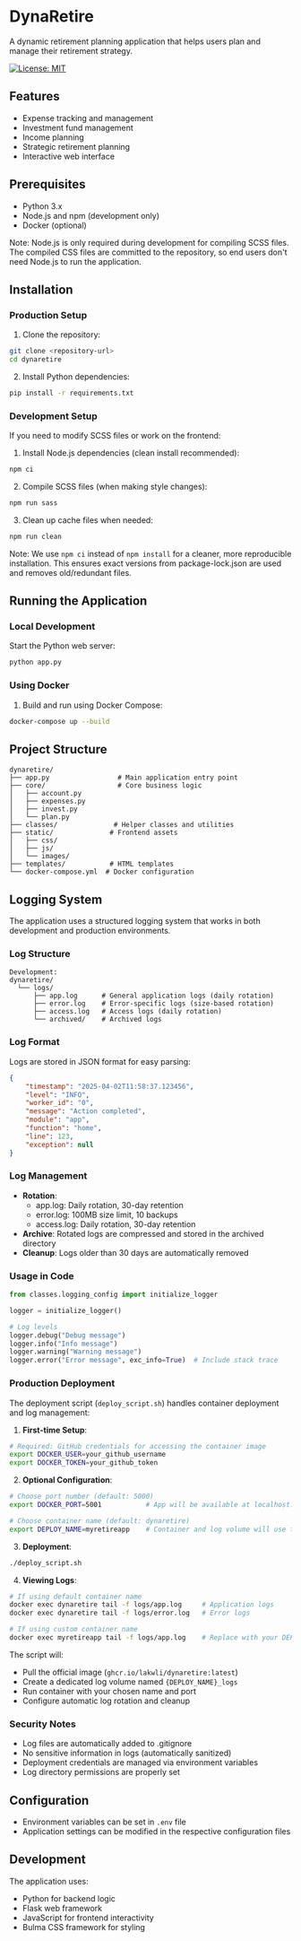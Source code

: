 # DynaRetire

A dynamic retirement planning application that helps users plan and manage their retirement strategy.

[![License: MIT](https://img.shields.io/badge/License-MIT-yellow.svg)](LICENSE)

## Features

- Expense tracking and management
- Investment fund management
- Income planning
- Strategic retirement planning
- Interactive web interface

## Prerequisites

- Python 3.x
- Node.js and npm (development only)
- Docker (optional)

Note: Node.js is only required during development for compiling SCSS files. The compiled CSS files are committed to the repository, so end users don't need Node.js to run the application.

## Installation

### Production Setup

1. Clone the repository:
```bash
git clone <repository-url>
cd dynaretire
```

2. Install Python dependencies:
```bash
pip install -r requirements.txt
```

### Development Setup

If you need to modify SCSS files or work on the frontend:

1. Install Node.js dependencies (clean install recommended):
```bash
npm ci
```

2. Compile SCSS files (when making style changes):
```bash
npm run sass
```

3. Clean up cache files when needed:
```bash
npm run clean
```

Note: We use `npm ci` instead of `npm install` for a cleaner, more reproducible installation. This ensures exact versions from package-lock.json are used and removes old/redundant files.

## Running the Application

### Local Development

Start the Python web server:
```bash
python app.py
```

### Using Docker

1. Build and run using Docker Compose:
```bash
docker-compose up --build
```

## Project Structure

```
dynaretire/
├── app.py                 # Main application entry point
├── core/                  # Core business logic
│   ├── account.py
│   ├── expenses.py
│   ├── invest.py
│   └── plan.py
├── classes/              # Helper classes and utilities
├── static/              # Frontend assets
│   ├── css/
│   ├── js/
│   └── images/
├── templates/           # HTML templates
└── docker-compose.yml  # Docker configuration
```

## Logging System

The application uses a structured logging system that works in both development and production environments.

### Log Structure

```
Development:
dynaretire/
  └── logs/
      ├── app.log      # General application logs (daily rotation)
      ├── error.log    # Error-specific logs (size-based rotation)
      ├── access.log   # Access logs (daily rotation)
      └── archived/    # Archived logs
```

### Log Format

Logs are stored in JSON format for easy parsing:
```json
{
    "timestamp": "2025-04-02T11:58:37.123456",
    "level": "INFO",
    "worker_id": "0",
    "message": "Action completed",
    "module": "app",
    "function": "home",
    "line": 123,
    "exception": null
}
```

### Log Management

- **Rotation**:
  - app.log: Daily rotation, 30-day retention
  - error.log: 100MB size limit, 10 backups
  - access.log: Daily rotation, 30-day retention
- **Archive**: Rotated logs are compressed and stored in the archived directory
- **Cleanup**: Logs older than 30 days are automatically removed

### Usage in Code

```python
from classes.logging_config import initialize_logger

logger = initialize_logger()

# Log levels
logger.debug("Debug message")
logger.info("Info message")
logger.warning("Warning message")
logger.error("Error message", exc_info=True)  # Include stack trace
```

### Production Deployment

The deployment script (`deploy_script.sh`) handles container deployment and log management:

1. **First-time Setup**:
```bash
# Required: GitHub credentials for accessing the container image
export DOCKER_USER=your_github_username
export DOCKER_TOKEN=your_github_token
```

2. **Optional Configuration**:
```bash
# Choose port number (default: 5000)
export DOCKER_PORT=5001           # App will be available at localhost:5001

# Choose container name (default: dynaretire)
export DEPLOY_NAME=myretireapp    # Container and log volume will use this name
```

3. **Deployment**:
```bash
./deploy_script.sh
```

4. **Viewing Logs**:
```bash
# If using default container name
docker exec dynaretire tail -f logs/app.log     # Application logs
docker exec dynaretire tail -f logs/error.log   # Error logs

# If using custom container name
docker exec myretireapp tail -f logs/app.log    # Replace with your DEPLOY_NAME
```

The script will:
- Pull the official image (`ghcr.io/lakwli/dynaretire:latest`)
- Create a dedicated log volume named `{DEPLOY_NAME}_logs`
- Run container with your chosen name and port
- Configure automatic log rotation and cleanup

### Security Notes

- Log files are automatically added to .gitignore
- No sensitive information in logs (automatically sanitized)
- Deployment credentials are managed via environment variables
- Log directory permissions are properly set

## Configuration

- Environment variables can be set in `.env` file
- Application settings can be modified in the respective configuration files

## Development

The application uses:
- Python for backend logic
- Flask web framework
- JavaScript for frontend interactivity
- Bulma CSS framework for styling
